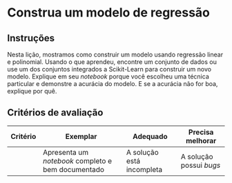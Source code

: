 # Construa um modelo de regressão

## Instruções

Nesta lição, mostramos como construir um modelo usando regressão linear e polinomial. Usando o que aprendeu, encontre um conjunto de dados ou use um dos conjuntos integrados a Scikit-Learn para construir um novo modelo. Explique em seu _notebook_ porque você escolheu uma técnica particular e demonstre a acurácia do modelo. E se a acurácia não for boa, explique por quê.

## Critérios de avaliação

| Critério | Exemplar                                                     | Adequado                   | Precisa melhorar                |
| -------- | ------------------------------------------------------------ | -------------------------- | ------------------------------- |
|          | Apresenta um _notebook_ completo e bem documentado           | A solução está incompleta  | A solução possui _bugs_         |
